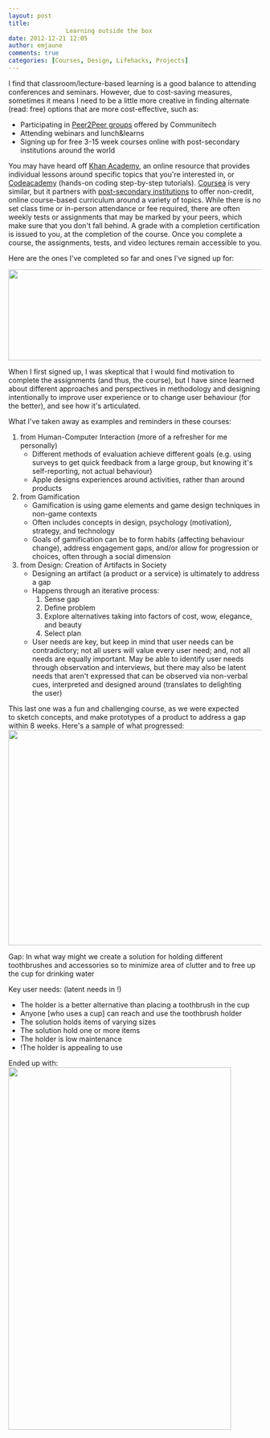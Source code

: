 ```yaml
---
layout: post
title: 
				Learning outside the box		
date: 2012-12-21 12:05
author: emjaune
comments: true
categories: [Courses, Design, Lifehacks, Projects]
---
```

<span style="font-weight: 400;">I find that classroom/lecture-based learning is a good balance to attending conferences and seminars. However, due to cost-saving measures, sometimes it means I need to be a little more creative in finding alternate (read: free) options that are more cost-effective, such as:</span>
<ul>
 	<li style="font-weight: 400;"><span style="font-weight: 400;">Participating in </span><a href="http://www.communitech.ca/peer2peer/group-listing/"><span style="font-weight: 400;">Peer2Peer groups</span></a><span style="font-weight: 400;"> offered by Communitech</span></li>
 	<li style="font-weight: 400;"><span style="font-weight: 400;">Attending webinars and lunch&amp;learns </span></li>
 	<li style="font-weight: 400;"><span style="font-weight: 400;">Signing up for free 3-15 week courses online with post-secondary institutions around the world </span></li>
</ul>
<span style="font-weight: 400;">You may have heard off </span><a href="https://www.khanacademy.org/"><span style="font-weight: 400;">Khan Academy</span></a><span style="font-weight: 400;">, an online resource that provides individual lessons around specific topics that you're interested in, or </span><a href="http://www.codecademy.com"><span style="font-weight: 400;">Codeacademy</span></a><span style="font-weight: 400;"> (hands-on coding step-by-step tutorials). </span><a href="http://coursea.org"><span style="font-weight: 400;">Coursea</span></a><span style="font-weight: 400;"> is very similar, but it partners with </span><a href="https://www.coursera.org/universities"><span style="font-weight: 400;">post-secondary institutions</span></a><span style="font-weight: 400;"> to offer non-credit, online course-based curriculum around a variety of topics. While there is no set class time or in-person attendance or fee required, there are often weekly tests or assignments that may be marked by your peers, which make sure that you don't fall behind. A grade with a completion certification is issued to you, at the completion of the course. Once you complete a course, the assignments, tests, and video lectures remain accessible to you.</span>

<span style="font-weight: 400;">Here are the ones I've completed so far and ones I've signed up for:</span>

<img class="alignnone wp-image-115 size-full" src="https://ux.happyhippos.ca/wp-content/uploads/2017/11/coursera-e1511197914562.jpg" alt="" width="566" height="181" />

<span style="font-weight: 400;">When I first signed up, I was skeptical that I would find motivation to complete the assignments (and thus, the course), but I have since learned about different approaches and perspectives in methodology and designing intentionally to improve user experience or to change user behaviour (for the better), and see how it's articulated.</span>

<span style="font-weight: 400;">What I've taken away as examples and reminders in these courses:</span>
<ol>
 	<li style="font-weight: 400;"><span style="font-weight: 400;">from Human-Computer Interaction (more of a refresher for me personally) </span>
<ul>
 	<li style="font-weight: 400;"><span style="font-weight: 400;">Different methods of evaluation achieve different goals (e.g. using surveys to get quick feedback from a large group, but knowing it's self-reporting, not actual behaviour) </span></li>
 	<li style="font-weight: 400;"><span style="font-weight: 400;">Apple designs experiences around activities, rather than around products </span></li>
</ul>
</li>
 	<li style="font-weight: 400;"><span style="font-weight: 400;">from Gamification </span>
<ul>
 	<li style="font-weight: 400;"><span style="font-weight: 400;">Gamification is using game elements and game design techniques in non-game contexts </span></li>
 	<li style="font-weight: 400;"><span style="font-weight: 400;">Often includes concepts in design, psychology (motivation), strategy, and technology </span></li>
 	<li style="font-weight: 400;"><span style="font-weight: 400;">Goals of gamification can be to form habits (affecting behaviour change), address engagement gaps, and/or allow for progression or choices, often through a social dimension </span></li>
</ul>
</li>
 	<li style="font-weight: 400;"><span style="font-weight: 400;">from Design: Creation of Artifacts in Society </span>
<ul>
 	<li style="font-weight: 400;"><span style="font-weight: 400;">Designing an artifact (a product or a service) is ultimately to address a gap </span></li>
 	<li style="font-weight: 400;"><span style="font-weight: 400;">Happens through an iterative process: </span>
<ol>
 	<li style="font-weight: 400;"><span style="font-weight: 400;">Sense gap </span></li>
 	<li style="font-weight: 400;"><span style="font-weight: 400;">Define problem </span></li>
 	<li style="font-weight: 400;"><span style="font-weight: 400;">Explore alternatives taking into factors of cost, wow, elegance, and beauty </span></li>
 	<li style="font-weight: 400;"><span style="font-weight: 400;">Select plan </span></li>
</ol>
</li>
 	<li style="font-weight: 400;"><span style="font-weight: 400;">User needs are key, but keep in mind that user needs can be contradictory; not all users will value every user need; and, not all needs are equally important. May be able to identify user needs through observation and interviews, but there may also be latent needs that aren't expressed that can be observed via non-verbal cues, interpreted and designed around (translates to delighting the user)  </span></li>
</ul>
</li>
</ol>
<span style="font-weight: 400;">This last one was a fun and challenging course, as we were expected to sketch concepts, and make prototypes of a product to address a gap within 8 weeks. Here's a sample of what progressed:</span>

<img class="alignnone wp-image-114 size-full" src="https://ux.happyhippos.ca/wp-content/uploads/2017/11/sketches.jpg" alt="" width="580" height="429" />

<span style="font-weight: 400;">Gap: In what way might we create a solution for holding different toothbrushes and accessories so to minimize area of clutter and to free up the cup for drinking water</span>

<span style="font-weight: 400;">Key user needs:</span><span style="font-weight: 400;">
</span><span style="font-weight: 400;">(latent needs in !)</span>
<ul>
 	<li style="font-weight: 400;"><span style="font-weight: 400;">The holder is a better alternative than placing a toothbrush in the cup </span></li>
 	<li style="font-weight: 400;"><span style="font-weight: 400;">Anyone [who uses a cup] can reach and use the toothbrush holder </span></li>
 	<li style="font-weight: 400;"><span style="font-weight: 400;">The solution holds items of varying sizes </span></li>
 	<li style="font-weight: 400;"><span style="font-weight: 400;">The solution hold one or more items </span></li>
 	<li style="font-weight: 400;"><span style="font-weight: 400;">The holder is low maintenance </span></li>
 	<li style="font-weight: 400;"><span style="font-weight: 400;">!The holder is appealing to use </span></li>
</ul>
<span style="font-weight: 400;">Ended up with:</span>

<img class="alignnone size-full wp-image-116" src="https://ux.happyhippos.ca/wp-content/uploads/2017/11/toothbrush.jpg" alt="" width="443" height="722" />
